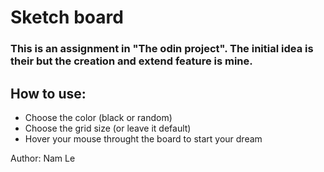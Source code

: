 # Sketch board

### This is an assignment in "The odin project". The initial idea is their but the creation and extend feature is mine.

## How to use:
- Choose the color (black or random)
- Choose the grid size (or leave it default)
- Hover your mouse throught the board to start your dream

Author: Nam Le


